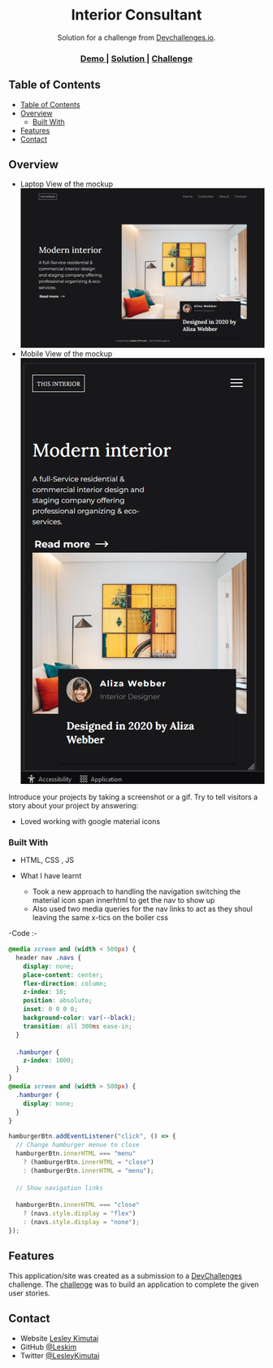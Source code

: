 <!-- Please update value in the {}  -->

<h1 align="center">Interior Consultant</h1>

<div align="center">
   Solution for a challenge from  <a href="http://devchallenges.io" target="_blank">Devchallenges.io</a>.
</div>

<div align="center">
  <h3>
    <a href="https://issagoodlifeinc.github.io/interiorconsultant/">
      Demo
    </a>
    <span> | </span>
    <a href="https://github.com/issagoodlifeInc/interiorconsultant.git">
      Solution
    </a>
    <span> | </span>
    <a href="https://devchallenges.io/challenges/Jymh2b2FyebRTUljkNcb">
      Challenge
    </a>
  </h3>
</div>

<!-- TABLE OF CONTENTS -->

## Table of Contents

- [Table of Contents](#table-of-contents)
- [Overview](#overview)
  - [Built With](#built-with)
- [Features](#features)
- [Contact](#contact)

<!-- OVERVIEW -->

## Overview

- Laptop View of the mockup
![Laptop View](./assets/images/laptopscrnshot.jpg)
- Mobile View of the mockup
![Mobile View](./assets/images/mobilescrnshot.jpg)

Introduce your projects by taking a screenshot or a gif. Try to tell visitors a story about your project by answering:

- Loved working with google material icons 

### Built With

<!-- This section should list any major frameworks that you built your project using. Here are a few examples.-->

- HTML, CSS , JS 

- What I have learnt
  - Took a new approach to handling the navigation switching the material icon span innerhtml to get the nav to show up
  - Also used two media queries for the nav links to act as they shoul leaving the same x-tics on the boiler css 

-Code :- 
```css
@media screen and (width < 500px) {
  header nav .navs {
    display: none;
    place-content: center;
    flex-direction: column;
    z-index: 10;
    position: absolute;
    inset: 0 0 0 0;
    background-color: var(--black);
    transition: all 300ms ease-in;
  }

  .hamburger {
    z-index: 1000;
  }
}
@media screen and (width > 500px) {
  .hamburger {
    display: none;
  }
}
```

```js
hamburgerBtn.addEventListener("click", () => {
  // Change hamburger menue to close
  hamburgerBtn.innerHTML === "menu"
    ? (hamburgerBtn.innerHTML = "close")
    : (hamburgerBtn.innerHTML = "menu");

  // Show navigation links

  hamburgerBtn.innerHTML === "close"
    ? (navs.style.display = "flex")
    : (navs.style.display = "none");
});

```

## Features

<!-- List the features of your application or follow the template. Don't share the figma file here :) -->

This application/site was created as a submission to a [DevChallenges](https://devchallenges.io/challenges) challenge. The [challenge](https://devchallenges.io/challenges/Jymh2b2FyebRTUljkNcb) was to build an application to complete the given user stories.

## Contact

- Website [Lesley Kimutai](https://leskimfamily.herokuapp.com/lesley)
- GitHub [@Leskim](https://github.com/Leskim)
- Twitter [@LesleyKimutai](https://twitter.com/LesleyKimutai)
